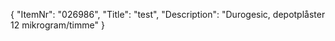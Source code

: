 {
  "ItemNr": "026986",
  "Title": "test",
  "Description": "Durogesic, depotplåster 12 mikrogram/timme"
}